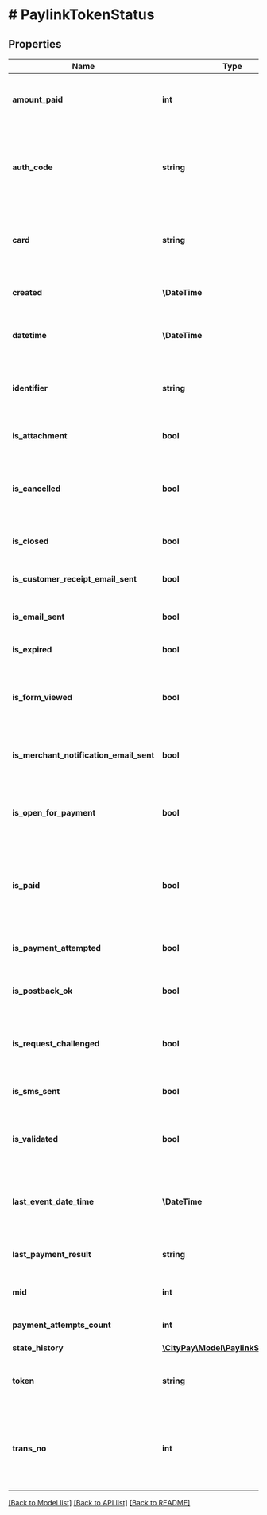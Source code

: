 # # PaylinkTokenStatus

## Properties

Name | Type | Description | Notes
------------ | ------------- | ------------- | -------------
**amount_paid** | **int** | the amount that has been paid against the session. | [optional]
**auth_code** | **string** | an authorisation code if the transaction was processed and isPaid is true. | [optional]
**card** | **string** | a description of the card that was used for payment if paid. | [optional]
**created** | **\DateTime** | the date and time that the session was created. | [optional]
**datetime** | **\DateTime** | the date and time of the current status. | [optional]
**identifier** | **string** | the merchant identifier, to help identifying the token. | [optional]
**is_attachment** | **bool** | true if an attachment exists. | [optional]
**is_cancelled** | **bool** | true if the session was cancelled either by the user or by a system request. | [optional]
**is_closed** | **bool** | true if the token has been closed. | [optional]
**is_customer_receipt_email_sent** | **bool** | true if a customer receipt has been sent. | [optional]
**is_email_sent** | **bool** | true if an email was sent. | [optional]
**is_expired** | **bool** | true if the session has expired. | [optional]
**is_form_viewed** | **bool** | true if the form was ever displayed to the addressee. | [optional]
**is_merchant_notification_email_sent** | **bool** | true if a merchant notification receipt was sent. | [optional]
**is_open_for_payment** | **bool** | true if the session is still open for payment or false if it has been closed. | [optional]
**is_paid** | **bool** | whether the session has been paid and therefore can be considered as complete. | [optional]
**is_payment_attempted** | **bool** | true if payment has been attempted. | [optional]
**is_postback_ok** | **bool** | true if a post back was executed successfully. | [optional]
**is_request_challenged** | **bool** | true if the request has been challenged using 3-D Secure. | [optional]
**is_sms_sent** | **bool** | true if an SMS was sent. | [optional]
**is_validated** | **bool** | whether the token generation was successfully validated. | [optional]
**last_event_date_time** | **\DateTime** | the date and time that the session last had an event actioned against it. | [optional]
**last_payment_result** | **string** | the result of the last payment if one exists. | [optional]
**mid** | **int** | identifies the merchant account. | [optional]
**payment_attempts_count** | **int** | the number of attempts made to pay. | [optional]
**state_history** | [**\CityPay\Model\PaylinkStateEvent[]**](PaylinkStateEvent.md) |  | [optional]
**token** | **string** | the token value which uniquely identifies the session. | [optional]
**trans_no** | **int** | a transaction number if the transacstion was processed and isPaid is true. | [optional]

[[Back to Model list]](../../README.md#models) [[Back to API list]](../../README.md#endpoints) [[Back to README]](../../README.md)
